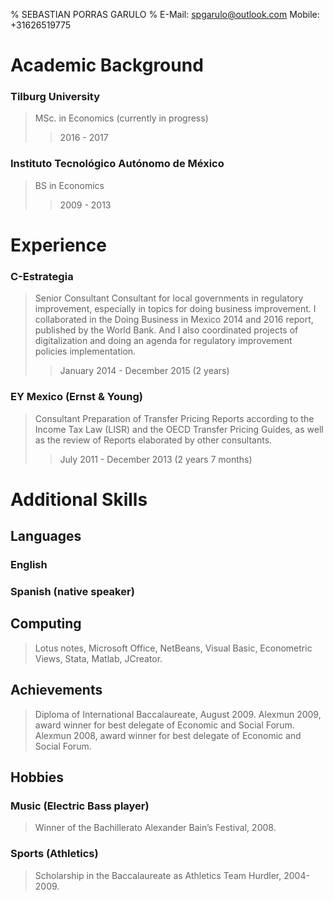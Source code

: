 % SEBASTIAN PORRAS GARULO
% E-Mail: spgarulo@outlook.com         Mobile: +31626519775

Academic Background
=======


### Tilburg University

> MSc. in Economics (currently in progress)
>> 2016 - 2017

### Instituto Tecnológico Autónomo de México

> BS in Economics
>> 2009 - 2013


Experience
==========


### C-Estrategia

> Senior Consultant 
> Consultant for local governments in regulatory improvement, especially in topics for doing business improvement. I collaborated in the Doing Business in Mexico 2014 and 2016 report, published by the World Bank. And I also coordinated projects of digitalization and doing an agenda for regulatory improvement policies implementation.
>> January 2014 - December 2015 (2 years)

### EY Mexico (Ernst & Young)

> Consultant 
> Preparation of Transfer Pricing Reports according to the Income Tax Law (LISR) and the OECD Transfer Pricing Guides, as well as the review of Reports elaborated by other consultants. 
>> July 2011 - December 2013 (2 years 7 months)


Additional Skills
=================


## Languages

### English
### Spanish (native speaker)

## Computing

> Lotus notes, Microsoft Office, NetBeans, Visual Basic, Econometric Views, Stata, Matlab, JCreator.

## Achievements

> Diploma of International Baccalaureate, August 2009.
> Alexmun 2009, award winner for best delegate of Economic and Social Forum.
> Alexmun 2008, award winner for best delegate of Economic and Social Forum.

## Hobbies

### Music (Electric Bass player)
> Winner of the Bachillerato Alexander Bain’s Festival, 2008.
### Sports (Athletics)
> Scholarship in the Baccalaureate as Athletics Team Hurdler, 2004-2009.





